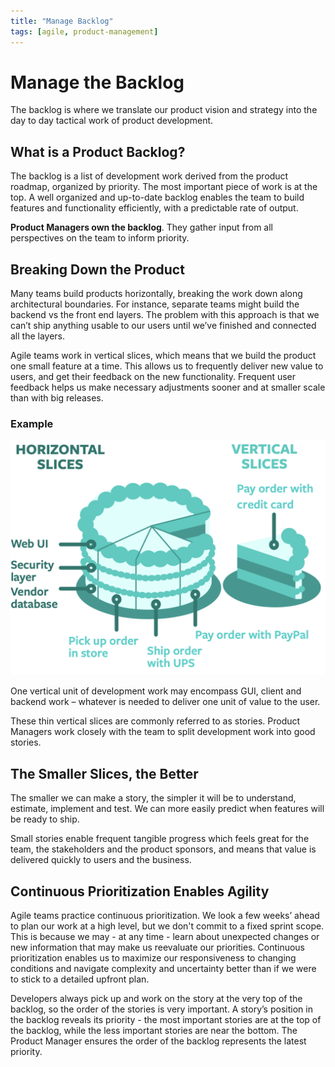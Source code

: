 ```yaml
---
title: "Manage Backlog"
tags: [agile, product-management]
---
```

# Manage the Backlog
The backlog is where we translate our product vision and strategy into the day to day tactical work of product development.

## What is a Product Backlog?
The backlog is a list of development work derived from the product roadmap, organized by priority. The most important piece of work is at the top. A well organized and up-to-date backlog enables the team to build features and functionality efficiently, with a predictable rate of output.

**Product Managers own the backlog**. They gather input from all perspectives on the team to inform priority.

## Breaking Down the Product
Many teams build products horizontally, breaking the work down along architectural boundaries. For instance, separate teams might build the backend vs the front end layers. The problem with this approach is that we can’t ship anything usable to our users until we’ve finished and connected all the layers.

Agile teams  work in vertical slices, which means that we build the product one small feature at a time. This allows us to frequently deliver new value to users, and get their feedback on the new functionality. Frequent user feedback helps us make necessary adjustments sooner and at smaller scale than with big releases.

### Example

![Product Slices](product-slices.png)

One vertical unit of development work may encompass GUI, client and backend work – whatever is needed to deliver one unit of value to the user.

These thin vertical slices are commonly referred to as stories. Product Managers work closely with the team to split development work into good stories.



## The Smaller Slices, the Better

The smaller we can make a story, the simpler it will be to understand, estimate, implement and test. We can more easily predict when features will be ready to ship. 

Small stories enable frequent tangible progress which feels great for the team, the stakeholders and the product sponsors, and means that value is delivered quickly to users and the business.



## Continuous Prioritization Enables Agility

Agile teams practice continuous prioritization. We look a few weeks’ ahead to plan our work at a high level, but we don't commit to a fixed sprint scope. This is because we may - at any time - learn about unexpected changes or new information that may make us reevaluate our priorities. Continuous prioritization enables us to maximize our responsiveness to changing conditions and navigate complexity and uncertainty better than if we were to stick to a detailed upfront plan.

Developers always pick up and work on the story at the very top of the backlog, so the order of the stories is very important. A story’s position in the backlog reveals its priority - the most important stories are at the top of the backlog, while the less important stories are near the bottom. The Product Manager ensures the order of the backlog represents the latest priority.
